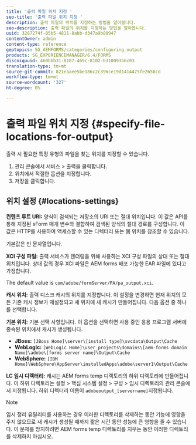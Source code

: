 ```yaml
---
title: '출력 파일 위치 지정 '
seo-title: '출력 파일 위치 지정 '
description: 출력 파일의 위치를 지정하는 방법을 알아봅니다.
seo-description: 출력 파일의 위치를 지정하는 방법을 알아봅니다.
uuid: 3287274f-85b5-4811-8abb-d347a9b80947
contentOwner: admin
content-type: reference
geptopics: SG_AEMFORMS/categories/configuring_output
products: SG_EXPERIENCEMANAGER/6.4/FORMS
discoiquuid: 460bbb31-8187-469c-8102-b310093b6c03
translation-type: tm+mt
source-git-commit: 821eaaee5be186c2c396ce19d1414475fe2658cd
workflow-type: tm+mt
source-wordcount: '327'
ht-degree: 0%

---
```



# 출력 파일 위치 지정 {#specify-file-locations-for-output}

출력 시 필요한 특정 유형의 파일을 찾는 위치를 지정할 수 있습니다.

1. 관리 콘솔에서 서비스 > 출력을 클릭합니다.
1. 위치에서 적절한 옵션을 지정합니다.
1. 저장을 클릭합니다.

## 위치 설정 {#locations-settings}

**컨텐츠 루트 URI:** 양식이 검색되는 저장소의 URI 또는 절대 위치입니다. 이 값은 API를 통해 지정된 sForm 매개 변수와 결합하여 검색된 양식의 절대 경로를 구성합니다. 이 값은 HTTP를 사용하여 액세스할 수 있는 디렉터리 또는 웹 위치를 참조할 수 있습니다.

기본값은 빈 문자열입니다.

**XCI 구성 파일:** 출력 서비스가 렌더링을 위해 사용하는 XCI 구성 파일의 상대 또는 절대 위치입니다. 상대 값의 경우 XCI 파일은 AEM forms 배포 가능한 EAR 파일에 있다고 가정합니다.

The default value is `com/adobe/formServer/PA/pa_output.xci`.

**캐시 위치:** 출력 디스크 캐시의 위치를 지정합니다. 이 설정을 변경하면 현재 위치의 모든 기존 캐시 정보가 재설정되고 새 위치에 새 캐시가 만들어집니다. 다음 옵션 중 하나를 선택합니다.

**기본 위치:** 기본 선택 사항입니다. 이 옵션을 선택하면 사용 중인 응용 프로그램 서버에 종속된 위치에서 캐시가 생성됩니다.

* **JBoss:** `[JBoss Home]\server\[install type]\svcdata\Output\Cache`
* **WebLogic:** `[WebLogic Home]\user_projects\domains\[aem-forms domain Name]\adobe\[forms server name]\Output\Cache`
* **WebSphere:** `[IBM Home]\WebSphere\AppServer\installedApps\adobe\server1\Output\Cache`

**LC 임시 디렉터리:** 캐시는 AEM forms temp 디렉토리의 하위 디렉토리에 만들어집니다. 이 하위 디렉토리는 설정 > 핵심 시스템 설정 > 구성 > 임시 디렉토리의 관리 콘솔에서 지정됩니다. 하위 디렉터리 이름이 `adobeoutput_[servername]`지정됩니다.

>[!NOTE]
>
>임시 정리 유틸리티를 사용하는 경우 이러한 디렉토리를 삭제하는 동안 기능에 영향을 주지 않으므로 새 캐시가 생성될 때까지 짧은 시간 동안 성능에 큰 영향을 줄 수 있습니다. 이 문제를 방지하려면 AEM forms temp 디렉토리를 지우는 동안 이러한 디렉토리를 삭제하지 마십시오.

